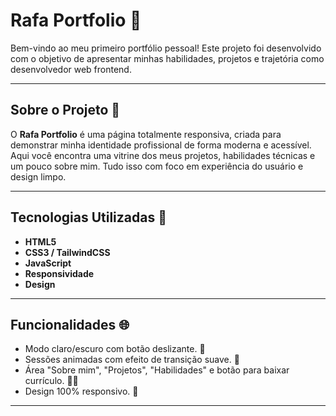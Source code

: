 #  Rafa Portfolio 💼

Bem-vindo ao meu primeiro portfólio pessoal! Este projeto foi desenvolvido com o objetivo de apresentar minhas habilidades, projetos e trajetória como desenvolvedor web frontend.

---

## Sobre o Projeto 🚀 

O **Rafa Portfolio** é uma página totalmente responsiva, criada para demonstrar minha identidade profissional de forma moderna e acessível. Aqui você encontra uma vitrine dos meus projetos, habilidades técnicas e um pouco sobre mim. Tudo isso com foco em experiência do usuário e design limpo.

---

## Tecnologias Utilizadas 🔧

- **HTML5**
- **CSS3 / TailwindCSS** 
- **JavaScript** 
- **Responsividade** 
- **Design** 

---

## Funcionalidades 🌐

- Modo claro/escuro com botão deslizante. 🎨 
- Sessões animadas com efeito de transição suave. 💬
- Área "Sobre mim", "Projetos", "Habilidades" e botão para baixar currículo. 🧑‍💻
- Design 100% responsivo. 📱

---
